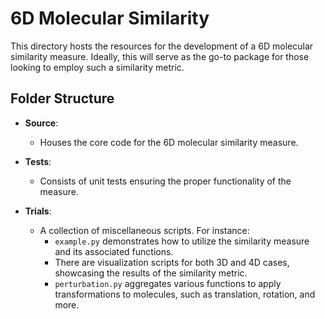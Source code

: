 # 6D Molecular Similarity

This directory hosts the resources for the development of a 6D molecular similarity measure. Ideally, this will serve as the go-to package for those looking to employ such a similarity metric.

## Folder Structure

- **Source**: 
  - Houses the core code for the 6D molecular similarity measure.
  
- **Tests**: 
  - Consists of unit tests ensuring the proper functionality of the measure.

- **Trials**: 
  - A collection of miscellaneous scripts. For instance:
    - `example.py` demonstrates how to utilize the similarity measure and its associated functions.
    - There are visualization scripts for both 3D and 4D cases, showcasing the results of the similarity metric.
    - `perturbation.py` aggregates various functions to apply transformations to molecules, such as translation, rotation, and more.



